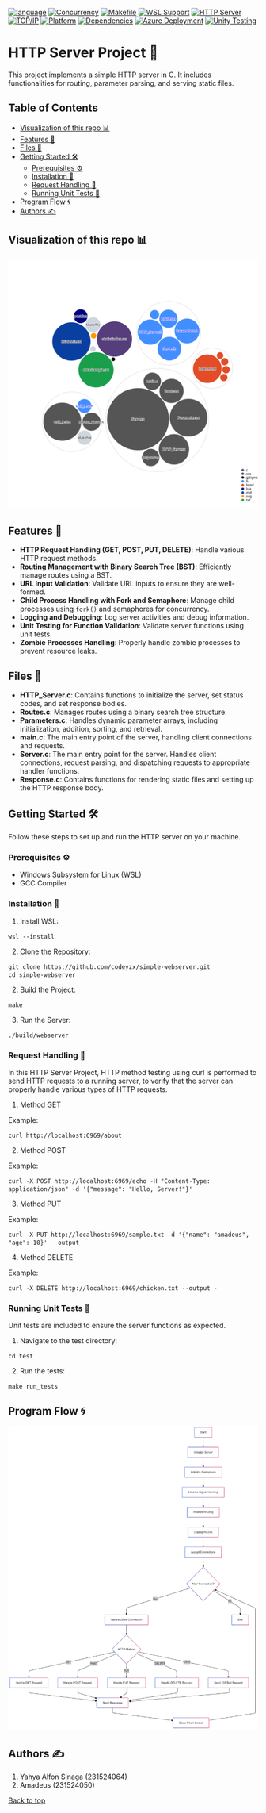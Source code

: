 <a name="top"></a>
[![language](https://img.shields.io/badge/language-C-00599C?style=for-the-badge&logo=c)](https://en.wikipedia.org/wiki/C_(programming_language))
[![Concurrency](https://img.shields.io/badge/Concurrency-Forking-00FF00?style=for-the-badge&logo=code)](https://en.wikipedia.org/wiki/Fork_(system_call))
[![Makefile](https://img.shields.io/badge/Makefile-Used-blue?style=for-the-badge&logo=makefile)](https://www.gnu.org/software/make/)
[![WSL Support](https://img.shields.io/badge/WSL-Supported-blue?style=for-the-badge&logo=windows-subsystem-for-linux)](https://docs.microsoft.com/en-us/windows/wsl/)
[![HTTP Server](https://img.shields.io/badge/HTTP%20Server-Active-blue?style=for-the-badge)](https://www.ietf.org/rfc/rfc2616.txt)
[![TCP/IP](https://img.shields.io/badge/TCP/IP-Supported-lightblue?style=for-the-badge)](https://en.wikipedia.org/wiki/Internet_Protocol_Suite)
[![Platform](https://img.shields.io/badge/Platform-Linux%20%7C%20Windows%20%7C%20macOS-lightgray?style=for-the-badge)](https://en.wikipedia.org/wiki/Linux)
[![Dependencies](https://img.shields.io/badge/Dependencies-None-4B8B3B?style=for-the-badge)](https://shields.io/)
[![Azure Deployment](https://img.shields.io/badge/Azure-Deploying-blue?style=for-the-badge&logo=azure)](https://azure.microsoft.com/en-us/)
[![Unity Testing](https://img.shields.io/badge/Unit%20Testing-Unity-yellow?style=for-the-badge)](https://github.com/ThrowTheSwitch/Unity)


# HTTP Server Project 🚀

This project implements a simple HTTP server in C. It includes functionalities for routing, parameter parsing, and serving static files.

## Table of Contents
- [Visualization of this repo 📊](#visualization-of-this-repo-)
- [Features 🌟](#features-)
- [Files 📁](#files-)
- [Getting Started 🛠️](#getting-started-️)
    - [Prerequisites ⚙️](#prerequisites-️)
    - [Installation 💾](#installation-)
    - [Request Handling 📡](#request-handling-)
    - [Running Unit Tests 🧪](#running-unit-tests-)
- [Program Flow 🌀](#program-flow-)
- [Authors ✍️](#program-flow)


## Visualization of this repo 📊

![Visualization of this repo](./diagram.svg)


## Features 🌟

- **HTTP Request Handling (GET, POST, PUT, DELETE)**: Handle various HTTP request methods.
- **Routing Management with Binary Search Tree (BST)**: Efficiently manage routes using a BST.
- **URL Input Validation**: Validate URL inputs to ensure they are well-formed.
- **Child Process Handling with Fork and Semaphore**: Manage child processes using `fork()` and semaphores for concurrency.
- **Logging and Debugging**: Log server activities and debug information.
- **Unit Testing for Function Validation**: Validate server functions using unit tests.
- **Zombie Processes Handling**: Properly handle zombie processes to prevent resource leaks.


## Files 📁

- **HTTP_Server.c**: Contains functions to initialize the server, set status codes, and set response bodies.
- **Routes.c**: Manages routes using a binary search tree structure.
- **Parameters.c**: Handles dynamic parameter arrays, including initialization, addition, sorting, and retrieval.
- **main.c**: The main entry point of the server, handling client connections and requests.
- **Server.c**: The main entry point for the server. Handles client connections, request parsing, and dispatching requests to appropriate handler functions.
- **Response.c**: Contains functions for rendering static files and setting up the HTTP response body.


## Getting Started 🛠️
Follow these steps to set up and run the HTTP server on your machine.

### Prerequisites ⚙️
- Windows Subsystem for Linux (WSL)
- GCC Compiler

### Installation 💾
1. Install WSL:
```shell
wsl --install
```
2. Clone the Repository:
```shell
git clone https://github.com/codeyzx/simple-webserver.git
cd simple-webserver
```
2. Build the Project:
```shell
make
```
3. Run the Server:
```shell
./build/webserver
```

### Request Handling 📡
In this HTTP Server Project, HTTP method testing using curl is performed to send HTTP requests to a running server, to verify that the server can properly handle various types of HTTP requests.
1. Method GET

Example:
```shell
curl http://localhost:6969/about
```
2. Method POST

Example:
```shell
curl -X POST http://localhost:6969/echo -H "Content-Type: application/json" -d '{"message": "Hello, Server!"}'
```
3. Method PUT

Example:
```shell
curl -X PUT http://localhost:6969/sample.txt -d '{"name": "amadeus", "age": 10}' --output -
```
4. Method DELETE

Example:
```shell
curl -X DELETE http://localhost:6969/chicken.txt --output -
```


### Running Unit Tests 🧪
Unit tests are included to ensure the server functions as expected.
1. Navigate to the test directory:
```shell
cd test
```
2. Run the tests:
```shell
make run_tests
```


## Program Flow 🌀
![Program Flow](./asset/Alur_Webserver.png)


## Authors ✍️

1. Yahya Alfon Sinaga (231524064)
2. Amadeus (231524050)

[Back to top](#top)